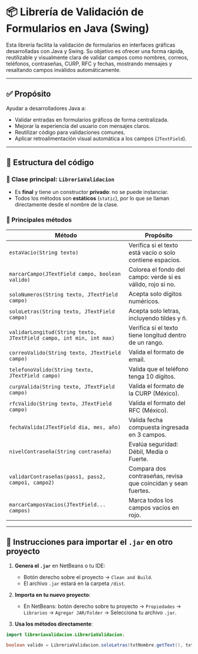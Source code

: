 # 📦 Librería de Validación de Formularios en Java (Swing)

Esta librería facilita la validación de formularios en interfaces gráficas desarrolladas con Java y Swing. Su objetivo es ofrecer una forma rápida, reutilizable y visualmente clara de validar campos como nombres, correos, teléfonos, contraseñas, CURP, RFC y fechas, mostrando mensajes y resaltando campos inválidos automáticamente.

---

## ✅ Propósito

Ayudar a desarrolladores Java a:
- Validar entradas en formularios gráficos de forma centralizada.
- Mejorar la experiencia del usuario con mensajes claros.
- Reutilizar código para validaciones comunes.
- Aplicar retroalimentación visual automática a los campos (`JTextField`).

---

## 🧠 Estructura del código

### 📁 Clase principal: `LibreriaValidacion`

- Es **final** y tiene un constructor **privado**: no se puede instanciar.
- Todos los métodos son **estáticos** (`static`), por lo que se llaman directamente desde el nombre de la clase.

### 🧪 Principales métodos

| Método | Propósito |
|-------|-----------|
| `estaVacio(String texto)` | Verifica si el texto está vacío o solo contiene espacios. |
| `marcarCampo(JTextField campo, boolean valido)` | Colorea el fondo del campo: verde si es válido, rojo si no. |
| `soloNumeros(String texto, JTextField campo)` | Acepta solo dígitos numéricos. |
| `soloLetras(String texto, JTextField campo)` | Acepta solo letras, incluyendo tildes y ñ. |
| `validarLongitud(String texto, JTextField campo, int min, int max)` | Verifica si el texto tiene longitud dentro de un rango. |
| `correoValido(String texto, JTextField campo)` | Valida el formato de email. |
| `telefonoValido(String texto, JTextField campo)` | Valida que el teléfono tenga 10 dígitos. |
| `curpValida(String texto, JTextField campo)` | Valida el formato de la CURP (México). |
| `rfcValido(String texto, JTextField campo)` | Valida el formato del RFC (México). |
| `fechaValida(JTextField dia, mes, año)` | Valida fecha compuesta ingresada en 3 campos. |
| `nivelContraseña(String contraseña)` | Evalúa seguridad: Débil, Media o Fuerte. |
| `validarContraseñas(pass1, pass2, campo1, campo2)` | Compara dos contraseñas, revisa que coincidan y sean fuertes. |
| `marcarCamposVacios(JTextField... campos)` | Marca todos los campos vacíos en rojo. |

---

## 🧩 Instrucciones para importar el `.jar` en otro proyecto

1. **Genera el `.jar`** en NetBeans o tu IDE:
   - Botón derecho sobre el proyecto → `Clean and Build`.
   - El archivo `.jar` estará en la carpeta `/dist`.

2. **Importa en tu nuevo proyecto**:
   - En NetBeans: botón derecho sobre tu proyecto → `Propiedades` → `Libraries` → `Agregar JAR/Folder` → Selecciona tu archivo `.jar`.

3. **Usa los métodos directamente**:

```java
import libreriavalidacion.LibreriaValidacion;

boolean valido = LibreriaValidacion.soloLetras(txtNombre.getText(), txtNombre);


